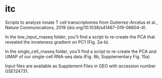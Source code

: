 # itc
Scripts to analyze innate T cell transcriptomes from Gutierrez-Arcelus et al., Nature Communications, 2019 (doi.org/10.1038/s41467-019-08604-4).

In the low_input_rnaseq folder, you'll find a script to re-create the PCA that revealed the innateness gradient on PC1 (Fig. 2a-b).

In the single_cell_rnaseq folder, you'll find a script to re-create the PCA and UMAP of our single-cell RNA-seq data (Fig. 8b, Supplementary Fig. 15a)

Input files are available as Supplement Files in GEO with accession number GSE124731.

